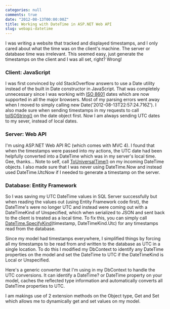 ```yaml
---
categories: null
comments: true
date: "2012-08-13T00:00:00Z"
title: Working with DateTime in ASP.NET Web API
slug: webapi-datetime
---
```


<p>I was writing a website that tracked and displayed timestamps, and I only cared about what the time was on the client's machine.
    The server or database time was irrelevant. This seemed easy, just generate the timestamps on the client and I was all set, right? Wrong!</p>

<h3>Client: JavaScript</h3>
<p>I was first convinced by old StackOverflow answers to use a Date utility instead of the built in Date constructor in JavaScript.
    That was completely unnecessary since I was working with <a href="http://en.wikipedia.org/wiki/ISO_8601">ISO 8601</a> dates
    which are now supported in all the major browsers. Most of my parsing errors went away when I moved to simply calling
    new Date('2012-08-13T22:57:24.716Z'). I also made sure when sending timestamps in my requests to call
    <a href="http://www.w3schools.com/jsref/jsref_toisostring.asp">toISOString()</a> on the date object first. Now I am always
    sending UTC dates to my sever, instead of local dates.</p>

<h3>Server: Web API</h3>
<p>I'm using ASP.NET Web API RC (which comes with MVC 4). I found that when the timestamps were passed into my actions, the UTC
    date had been helpfully converted into a DateTime which was in my server's local time. Gee, thanks...
    Note to self, call <a href="http://msdn.microsoft.com/en-us/library/system.datetime.touniversaltime.aspx">ToUniversalTime()</a>
    on my incoming DateTime objects. I also made sure that I was never using DateTime.Now and instead used DateTime.UtcNow
    if I needed to generate a timestamp on the server.</p>

<h3>Database: Entity Framework</h3>
<p>So I was saving my UTC DateTime values in SQL Server successfully but when reading the values out (using Entity Framework code first),
    the DateTime's were no longer UTC and instead were coming out with a DateTimeKind of Unspecified, which when serialized to JSON and
    sent back to the client is treated as a local time. To fix this, you can simply call
    <a href="http://msdn.microsoft.com/en-us/library/system.datetime.specifykind.aspx">DateTime.SpecifyKind</a>(timestamp, DateTimeKind.Utc)
    for any timestamps read from the database.</p>

<p>Since my model had timestamps everywhere, I simplified things by forcing all my timestamps to be read from and written to the database as
UTC in a single location. To do this I modified my DbContext to identify any DateTime properties on the model and set the DateTime to UTC
if the DateTimeKind is Local or Unspecified.
<script src="https://gist.github.com/3344800.js?file=AutoConvertToUtcDataContext.cs"></script>

<p>Here's a generic converter that I'm using in my DbContext to handle the UTC conversions. It can identify a DateTime?
or DateTime property on your model, caches the reflected type information and automatically converts all DateTime properties to UTC.</p>
<script src="https://gist.github.com/3344800.js?file=Carolynvs.UtcDateTimeConverter.cs"></script>

<p>I am makings use of 2 extension methods on the Object type, Get and Set which allows me to dynamically get and set values on my model.</p>
<script src="https://gist.github.com/3344755.js?file=Carolynvs.ObjectExtensions.cs"></script>
